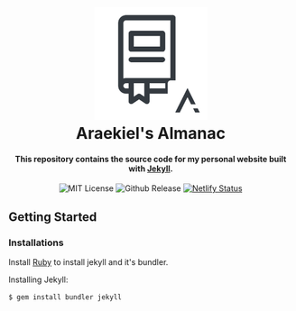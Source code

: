 <h1 align="center">
  <br>
  <a href="https://araekiel.netlify.app"><img src="https://github.com/Araekiel/araekiels-almanac/blob/master/assets/images/almanac.png" alt="Araekiel's Almanac" width="200"></a>
  <br>
  Araekiel's Almanac
  <br>
</h1>

<h4 align="center">
  This repository contains the source code for my personal website built with <a href="https://jekyllrb.com/">Jekyll</a>.
</h4>

<p align="center">
  <a><img alt="MIT License" src="https://img.shields.io/apm/l/atomic-design-ui.svg?"></a>
  <a><img alt="Github Release" src="https://img.shields.io/badge/release-v1.0-blue"></a>
  <a href="https://app.netlify.com/sites/araekiel/deploys"><img alt="Netlify Status" src="https://api.netlify.com/api/v1/badges/e55d05c3-64c6-4f9f-ac79-4b5f369879f7/deploy-status"></a>
</p>



## Getting Started

### Installations

Install [Ruby](https://www.ruby-lang.org/en/downloads/) to install jekyll and it's bundler.

Installing Jekyll: 

```
$ gem install bundler jekyll
```
